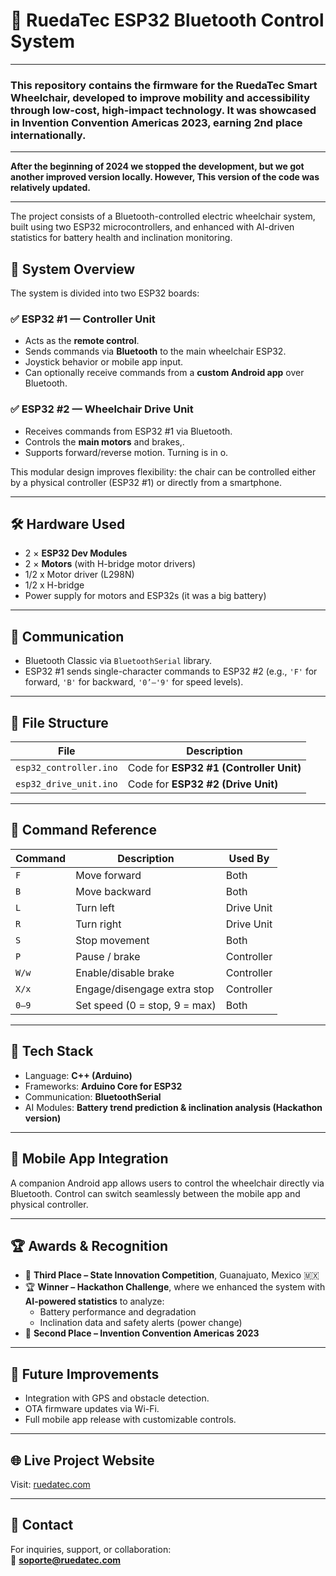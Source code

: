 # 🦽 **RuedaTec ESP32 Bluetooth Control System**
---

### **This repository contains the firmware for the RuedaTec Smart Wheelchair, developed to improve mobility and accessibility through low-cost, high-impact technology. It was showcased in Invention Convention Americas 2023, earning 2nd place internationally.**

---

 **After the beginning of 2024 we stopped the development, but we got another improved version locally. However, This version of the code was relatively updated.**

---

The project consists of a Bluetooth-controlled electric wheelchair system, built using two ESP32 microcontrollers, and enhanced with AI-driven statistics for battery health and inclination monitoring.





## 📡 System Overview

The system is divided into two ESP32 boards:

### ✅ ESP32 #1 — **Controller Unit**
- Acts as the **remote control**.
- Sends commands via **Bluetooth** to the main wheelchair ESP32.
- Joystick behavior or mobile app input.
- Can optionally receive commands from a **custom Android app** over Bluetooth.

### ✅ ESP32 #2 — **Wheelchair Drive Unit**
- Receives commands from ESP32 #1 via Bluetooth.
- Controls the **main motors** and brakes,.
- Supports forward/reverse motion. Turning is in o.

This modular design improves flexibility: the chair can be controlled either by a physical controller (ESP32 #1) or directly from a smartphone.

---

## 🛠️ Hardware Used
- 2 × **ESP32 Dev Modules**
- 2 × **Motors** (with H-bridge motor drivers)
- 1/2 x Motor driver (L298N)
- 1/2 x H-bridge 
- Power supply for motors and ESP32s (it was a big battery)

---

## 🔗 Communication
- Bluetooth Classic via `BluetoothSerial` library.
- ESP32 #1 sends single-character commands to ESP32 #2 (e.g., `'F'` for forward, `'B'` for backward, `'0’–'9'` for speed levels).

---

## 📁 File Structure

| File                  | Description                          |
|-----------------------|--------------------------------------|
| `esp32_controller.ino`| Code for **ESP32 #1 (Controller Unit)** |
| `esp32_drive_unit.ino`| Code for **ESP32 #2 (Drive Unit)**     |

---

## 🧠 Command Reference

| Command | Description                    | Used By |
|---------|--------------------------------|---------|
| `F`     | Move forward                   | Both    |
| `B`     | Move backward                  | Both    |
| `L`     | Turn left                      | Drive Unit | / turning commands are being worked on since we don't have time anymore for it / computer in Mexico
| `R`     | Turn right                     | Drive Unit | / turning commands are being worked on since we don't have time anymore for it
| `S`     | Stop movement                  | Both    |
| `P`     | Pause / brake                  | Controller |
| `W/w`   | Enable/disable brake           | Controller |
| `X/x`   | Engage/disengage extra stop    | Controller |
| `0–9`   | Set speed (0 = stop, 9 = max)  | Both    |

---

## 💬 Tech Stack
- Language: **C++ (Arduino)**
- Frameworks: **Arduino Core for ESP32**
- Communication: **BluetoothSerial**
- AI Modules: **Battery trend prediction & inclination analysis (Hackathon version)**

---

## 📸 Mobile App Integration
A companion Android app allows users to control the wheelchair directly via Bluetooth. Control can switch seamlessly between the mobile app and physical controller.

---

## 🏆 Awards & Recognition

- 🥉 **Third Place – State Innovation Competition**, Guanajuato, Mexico 🇲🇽  
- 🏆 **Winner – Hackathon Challenge**, where we enhanced the system with **AI-powered statistics** to analyze:
  - Battery performance and degradation
  - Inclination data and safety alerts (power change)
- 🥈 **Second Place – Invention Convention Americas 2023**

---

## 🚀 Future Improvements
- Integration with GPS and obstacle detection.
- OTA firmware updates via Wi-Fi.
- Full mobile app release with customizable controls.

---

## 🌐 Live Project Website  
Visit: [ruedatec.com](https://ruedatec.com)

---
## 🤝 Contact

For inquiries, support, or collaboration:  
📧 **[soporte@ruedatec.com](mailto:soporte@ruedatec.com)**  
